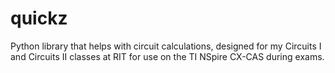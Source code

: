# quickz
Python library that helps with circuit calculations, designed for my Circuits I and Circuits II classes at RIT for use on the TI NSpire CX-CAS during exams.
